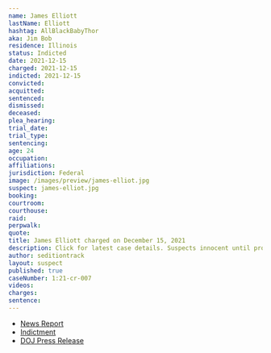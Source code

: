 ```yaml
---
name: James Elliott
lastName: Elliott
hashtag: AllBlackBabyThor
aka: Jim Bob
residence: Illinois
status: Indicted
date: 2021-12-15
charged: 2021-12-15
indicted: 2021-12-15
convicted:
acquitted:
sentenced:
dismissed:
deceased:
plea_hearing:
trial_date:
trial_type:
sentencing:
age: 24
occupation:
affiliations:
jurisdiction: Federal
image: /images/preview/james-elliot.jpg
suspect: james-elliot.jpg
booking:
courtroom:
courthouse:
raid:
perpwalk:
quote:
title: James Elliott charged on December 15, 2021
description: Click for latest case details. Suspects innocent until proven guilty.
author: seditiontrack
layout: suspect
published: true
caseNumber: 1:21-cr-007
videos:
charges:
sentence:
---
```

- [News Report](https://chicago.suntimes.com/crime/2021/12/21/22848391/aurora-man-accused-assaulting-officer-flagpole-capitol-riot-faces-five-felonies)
- [Indictment](https://www.justice.gov/usao-dc/case-multi-defendant/file/1481116/download)
- [DOJ Press Release](https://www.justice.gov/usao-dc/pr/illinois-man-arrested-assault-law-enforcement-during-jan-6-capitol-breach)
